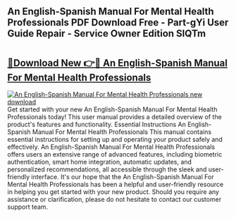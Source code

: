 ## An English-Spanish Manual For Mental Health Professionals PDF Download Free - Part-gYi User Guide Repair - Service Owner Edition SlQTm

# <h2><a href="http://bc36808.oget.top/?id=An+English-Spanish+Manual+For+Mental+Health+Professionals">🔗Download New 👉🔴 An English-Spanish Manual For Mental Health Professionals</a></h2>

[![An English-Spanish Manual For Mental Health Professionals new download](https://i.imgur.com/5g1atiW.png)](http://bc36808.oget.top/?id=An+English-Spanish+Manual+For+Mental+Health+Professionals)
Get started with your new An English-Spanish Manual For Mental Health Professionals today! This user manual provides a detailed overview of the product's features and functionality. Essential Instructions An English-Spanish Manual For Mental Health Professionals This manual contains essential instructions for setting up and operating your product safely and effectively. An English-Spanish Manual For Mental Health Professionals offers users an extensive range of advanced features, including biometric authentication, smart home integration, automatic updates, and personalized recommendations, all accessible through the sleek and user-friendly interface. It's our hope that the An English-Spanish Manual For Mental Health Professionals has been a helpful and user-friendly resource in helping you get started with your new product. Should you require any assistance or clarification, please do not hesitate to contact our customer support team.
